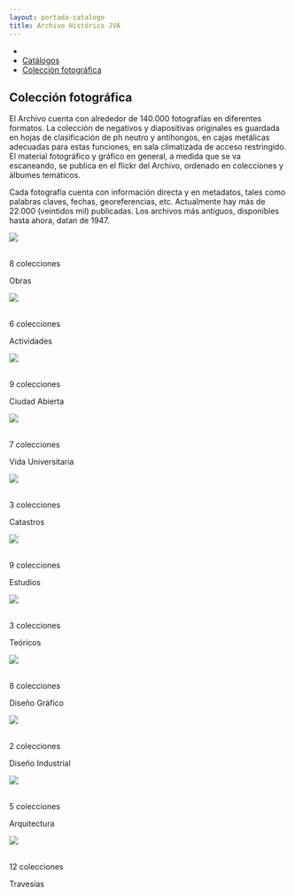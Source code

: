 ```yaml
---
layout: portada-catalogo
title: Archivo Histórico JVA
---
```

<div class='fondo-blanco'>
  <div class='sombra fondo-blanco'>
    <div class='contenedor-sin-relleno'>
      <div class='fila'>
        <div class="col-lg-12 oculto-xs">
          <ul id="breadcrumb">
            <li><a href="#"><i class="icn icn-hogar icn-md"></i></a></li>
            <li><a href="#"> Catálogos </a></li>
            <li><a href="#"> Colección fotográfica </a></li>
          </ul>
        </div>
      </div>
    </div>
  </div>
  <div class='fondo-blanco'>
    <div class='wrap'>          
      <div class='fila'>
        <div class='col-lg-6 col-md-8 col-sm-12 col-xs-12'>
          <h2 class='rojo-claro'>Colección fotográfica</h2>
          <p class='xs fina'>El Archivo cuenta con alrededor de 140.000 fotografías en diferentes formatos. La colección de negativos y diapositivas originales es guardada en hojas de clasificación de ph neutro y antihongos, en cajas metálicas adecuadas para estas funciones, en sala climatizada de acceso restringido. El material fotográfico y gráfico en general, a medida que se va escaneando, se publica en el flickr del Archivo, ordenado en colecciones y álbumes temáticos.</p><p class='xs fina'> Cada fotografía cuenta con información directa y en metadatos, tales como palabras claves, fechas, georeferencias, etc. Actualmente hay más de 22.000 (veintidos mil) publicadas. Los archivos más antiguos, disponibles hasta ahora, datan de 1947.</p>
        </div>
      </div>
      <div class='fila'>
        <div class='col-lg-3 col-md-3 col-sm-6 col-xs-12'>             
          <div class='prev-imagen lg'>
            <a><img class='ancho-maximo'src="{{ site.baseurl }}/img/img-archivo/obras-cat.jpg"><div class="text-content"><p class='blanco'><i class="icn icn-imagen icn-lg blanco"></i></br>8 colecciones</p></div></a>
            <div class="franja-categoria fondo-rojo-claro">
              <p>Obras</p>
            </div>
          </div>
        </div>
        <div class='col-lg-3 col-md-3 col-sm-6 col-xs-12'>             
          <div class='prev-imagen lg'>
            <a><img class='ancho-maximo'src="{{ site.baseurl }}/img/img-archivo/actividad-cat-2.jpg"><div class="text-content"><p class='blanco'><i class="icn icn-imagen icn-lg blanco"></i></br>6 colecciones</p></div></a> 
            <div class="franja-categoria fondo-rojo-claro">
              <p>Actividades</p>
            </div>
          </div>
        </div> 
        <div class='col-lg-3 col-md-3 col-sm-6 col-xs-12'>             
          <div class='prev-imagen lg'>
            <a><img class='ancho-maximo'src="{{ site.baseurl }}/img/img-archivo/ciudad-abierta-cat.jpg"><div class="text-content"><p class='blanco'><i class="icn icn-imagen icn-lg blanco"></i></br>9 colecciones</p></div></a> 
            <div class="franja-categoria fondo-rojo-claro">
              <p>Ciudad Abierta</p>
            </div>
          </div>
        </div> 
        <div class='col-lg-3 col-md-3 col-sm-6 col-xs-12'>             
          <div class='prev-imagen lg'>
            <a><img class='ancho-maximo'src="{{ site.baseurl }}/img/img-archivo/farandula.jpg"><div class="text-content"><p class='blanco'><i class="icn icn-imagen icn-lg blanco"></i></br>7 colecciones</p></div></a> 
            <div class="franja-categoria fondo-rojo-claro">
              <p>Vida Universitaria</p>
            </div>
          </div>
        </div> 
      </div>
      <div class='fila'>
        <div class='col-lg-3 col-md-3 col-sm-6 col-xs-12'>             
          <div class='prev-imagen lg'>
            <a><img class='ancho-maximo'src="{{ site.baseurl }}/img/img-archivo/catastros-cat.jpg"><div class="text-content"><p class='blanco'><i class="icn icn-imagen icn-lg blanco"></i></br>3 colecciones</p></div></a> 
            <div class="franja-categoria fondo-rojo-claro">
              <p>Catastros</p>
            </div>
          </div>
        </div>
        <div class='col-lg-3 col-md-3 col-sm-6 col-xs-12'>             
          <div class='prev-imagen lg'>
            <a><img class='ancho-maximo'src="{{ site.baseurl }}/img/img-archivo/estudios-cat.jpg"><div class="text-content"><p class='blanco'><i class="icn icn-imagen icn-lg blanco"></i></br>9 colecciones</p></div></a> 
            <div class="franja-categoria fondo-rojo-claro">
              <p>Estudios</p>
            </div>
          </div>
        </div>  
        <div class='col-lg-3 col-md-3 col-sm-6 col-xs-12'>             
          <div class='prev-imagen lg'>
            <a><img class='ancho-maximo'src="{{ site.baseurl }}/img/img-archivo/teoricos-cat.jpg"><div class="text-content"><p class='blanco'><i class="icn icn-imagen icn-lg blanco"></i></br>3 colecciones</p></div></a> 
            <div class="franja-categoria fondo-rojo-claro">
              <p>Teóricos</p>
            </div>
          </div>
        </div> 
        <div class='col-lg-3 col-md-3 col-sm-6 col-xs-12'>             
          <div class='prev-imagen lg'>
            <a><img class='ancho-maximo'src="{{ site.baseurl }}/img/img-archivo/grafico-cat.jpg"><div class="text-content"><p class='blanco'><i class="icn icn-imagen icn-lg blanco"></i></br>8 colecciones</p></div></a> 
            <div class="franja-categoria fondo-rojo-claro">
              <p>Diseño Gráfico</p>
            </div>
          </div>
        </div>
      </div>
      <div class='fila'>
        <div class='col-lg-3 col-md-3 col-sm-6 col-xs-12'>             
          <div class='prev-imagen lg'>
            <a><img class='ancho-maximo'src="{{ site.baseurl }}/img/img-archivo/madlab-cat.jpeg"><div class="text-content"><p class='blanco'><i class="icn icn-imagen icn-lg blanco"></i></br>2 colecciones</p></div></a> 
            <div class="franja-categoria fondo-rojo-claro">
              <p>Diseño Industrial</p>
            </div>
          </div>
        </div>   
        <div class='col-lg-3 col-md-3 col-sm-6 col-xs-12'>             
          <div class='prev-imagen lg'>
            <a><img class='ancho-maximo'src="{{ site.baseurl }}/img/img-archivo/arquitectura-cat.jpg"><div class="text-content"><p class='blanco'><i class="icn icn-imagen icn-lg blanco"></i></br>5 colecciones</p></div></a> 
            <div class="franja-categoria fondo-rojo-claro">
              <p>Arquitectura</p>
            </div>
          </div>
        </div>    
        <div class='col-lg-3 col-md-3 col-sm-6 col-xs-12'>             
          <div class='prev-imagen lg'>
            <a><img class='ancho-maximo'src="{{ site.baseurl }}/img/img-archivo/travesia-cat.jpg"><div class="text-content"><p class='blanco'><i class="icn icn-imagen icn-lg blanco"></i></br>12 colecciones</p></div></a> 
            <div class="franja-categoria fondo-rojo-claro">
              <p>Travesías</p>
            </div>
          </div>
        </div>   
      </div><!-- fin fila -->
    </div> <!-- fin wrap general colecciones -->
  </div>
</div> 